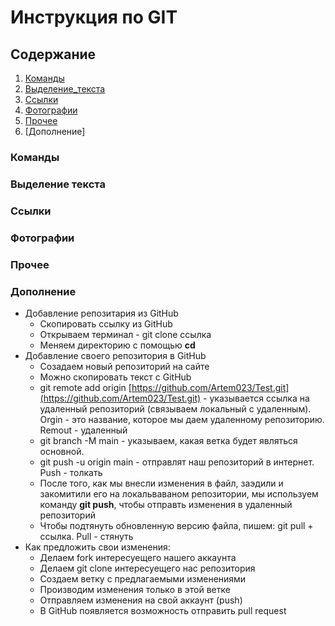 # Инструкция по GIT

## Содержание

1. [Команды](#команды)
2. [Выделение_текста](#выделение-текста)
3. [Ссылки](#ссылки)
5. [Фотографии](#фотографии)
6. [Прочее](#прочее)
7. [Дополнение]

### Команды

### Выделение текста

### Ссылки

### Фотографии

### Прочее

### Дополнение

- Добавление репозитария из GitHub
    - Скопировать ссылку из GitHub
    - Открываем терминал - git clone ссылка
    - Меняем директорию с помощью **cd**
- Добавление своего репозитория в GitHub
    - Созадаем новый репозиторий на сайте
    - Можно скопировать текст с GitHub
    - git remote add origin [https://github.com/Artem023/Test.git](https://github.com/Artem023/Test.git) - указывается ссылка на удаленный репозиторий (связываем локальный с удаленным). Orgin - это название, которое мы даем удаленному репозиторию. Remout - удаленный
    - git branch -M main  -  указываем, какая ветка будет являться основной.
    - git push -u origin main  -  отправлят наш репозиторий в интернет.  Push - толкать
    - После того, как мы внесли изменения в файл, заэдили и закомитили его на локальваваном репозитории, мы используем команду      **git push**, чтобы отправть изменения в удаленный репозиторий
    - Чтобы подтянуть обновленную версию файла, пишем: git pull + ссылка. Pull - стянуть
- Как предложить свои изменения:
    - Делаем fork интересуещего нашего аккаунта
    - Делаем git clone интересуещего нас репозитория
    - Создаем ветку с предлагаемыми изменениями
    - Производим изменения только в этой ветке
    - Отправляем изменения на свой аккаунт (push)
    - В GitHub  появляется возможность отправить pull request